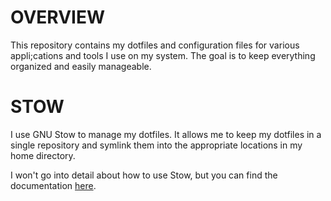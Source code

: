 # OVERVIEW
This repository contains my dotfiles and configuration files for various appli;cations and tools I use on my system. The goal is to keep everything organized and easily manageable.

# STOW
I use GNU Stow to manage my dotfiles. It allows me to keep my dotfiles in a single repository and symlink them into the appropriate locations in my home directory.

I won't go into detail about how to use Stow, but you can find the documentation [here](https://www.gnu.org/software/stow/manual/stow.html).
